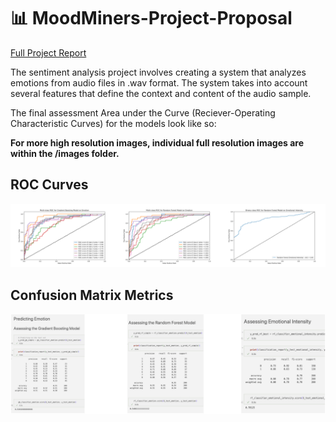 # 📊 MoodMiners-Project-Proposal

[Full Project Report](https://docs.google.com/document/d/1cpSbR_xyYgJtLfv-9f3B5DH_xixvS6YQsjz4ynyA8y8/edit?usp=sharing)

The sentiment analysis project involves creating a system that analyzes emotions from audio files in .wav format. The system takes into account several features that define the context and content of the audio sample.

The final assessment Area under the Curve (Reciever-Operating Characteristic Curves) for the models look like so:

**For more high resolution images, individual full resolution images are within the /images folder.**

## ROC Curves

![ROC Curves](./images/all_3_rocs.png)

## Confusion Matrix Metrics

![Metrics](./images/all_3_metrics.png)


